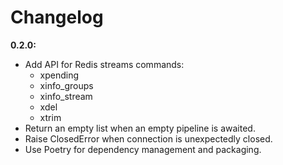 # Changelog

**0.2.0:**

- Add API for Redis streams commands:
  - xpending
  - xinfo_groups
  - xinfo_stream
  - xdel
  - xtrim
- Return an empty list when an empty pipeline is awaited.
- Raise ClosedError when connection is unexpectedly closed.
- Use Poetry for dependency management and packaging.
